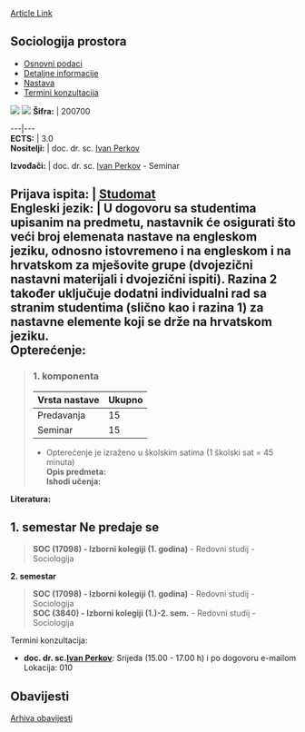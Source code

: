 [Article Link](https://www.fhs.hr/predmet/socpro_b)

## Sociologija prostora
  * [Osnovni podaci](https://www.fhs.hr/predmet/socpro_b#v1id-523824_521973_1_0 "Osnovni podaci")
  * [Detaljne informacije](https://www.fhs.hr/predmet/socpro_b#v1id-523824_521973_1_1 "Detaljne informacije")
  * [Nastava](https://www.fhs.hr/predmet/socpro_b#v1id-523824_521973_1_2 "Nastava")
  * [Termini konzultacija](https://www.fhs.hr/predmet/socpro_b#v1id-523824_521973_1_3 "Termini konzultacija")


[![](https://www.fhs.hr/img/flags/gif/hr.gif)](https://www.fhs.hr/predmet/socpro_b) [![](https://www.fhs.hr/img/flags/gif/gb.gif)](https://www.fhs.hr/en/course/sos_b)
**Šifra:** |  200700  
  
---|---  
**ECTS:** |  3.0   
**Nositelji:** |  doc. dr. sc. [Ivan Perkov](https://www.fhs.hr/djelatnik/ivan.perkov)   
  
**Izvođači:** |  doc. dr. sc. [Ivan Perkov](https://www.fhs.hr/djelatnik/ivan.perkov) - Seminar  
  
**Prijava ispita:** |  [Studomat](http://www.isvu.hr/studomat)  
**Engleski jezik:** |  U dogovoru sa studentima upisanim na predmetu, nastavnik će osigurati što veći broj elemenata nastave na engleskom jeziku, odnosno istovremeno i na engleskom i na hrvatskom za mješovite grupe (dvojezični nastavni materijali i dvojezični ispiti). Razina 2 također uključuje dodatni individualni rad sa stranim studentima (slično kao i razina 1) za nastavne elemente koji se drže na hrvatskom jeziku.   
**Opterećenje:**  
---  
> ### 1. komponenta
> | Vrsta nastave | Ukupno  
> ---|---  
> Predavanja | 15  
> Seminar | 15  
> * Opterećenje je izraženo u školskim satima (1 školski sat = 45 minuta)   
**Opis predmeta:**  
> **Ishodi učenja:**  

  
**Literatura:**  

  
**1. semestar** Ne predaje se  
---  
> **SOC (17098) - Izborni kolegiji (1. godina)** - Redovni studij - Sociologija  
>   
  
**2. semestar**  
> **SOC (17098) - Izborni kolegiji (1. godina)** - Redovni studij - Sociologija  
>  **SOC (3840) - Izborni kolegiji (1.)-2. sem.** - Redovni studij - Sociologija  
>   
Termini konzultacija: 
  * **doc. dr. sc.[Ivan Perkov](https://www.fhs.hr/djelatnik/ivan.perkov)**: 
Srijeda (15.00 - 17.00 h) i po dogovoru e-mailom
Lokacija: 010 


## Obavijesti
[Arhiva obavijesti](https://www.fhs.hr/predmet/socpro_b?@=2184d#news_115955 "Arhiva obavijesti")

